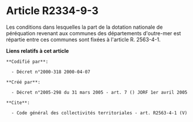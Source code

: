 # Article R2334-9-3

Les conditions dans lesquelles la part de la dotation nationale de péréquation revenant aux communes des départements
d'outre-mer est répartie entre ces communes sont fixées à l'article R. 2563-4-1.

**Liens relatifs à cet article**

	**Codifié par**:

	  - Décret n°2000-318 2000-04-07

	**Créé par**:

	  - Décret n°2005-298 du 31 mars 2005 - art. 7 () JORF 1er avril 2005

	**Cite**:

	  - Code général des collectivités territoriales - art. R2563-4-1 (V)
